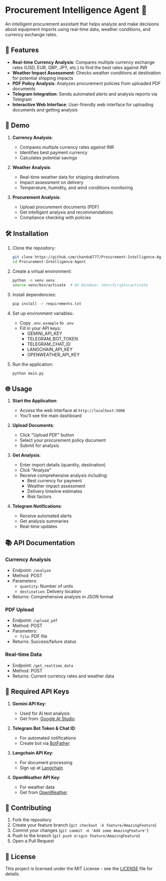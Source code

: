 # Procurement Intelligence Agent 🤖

An intelligent procurement assistant that helps analyze and make decisions about equipment imports using real-time data, weather conditions, and currency exchange rates.

## 🌟 Features

- **Real-time Currency Analysis**: Compares multiple currency exchange rates (USD, EUR, GBP, JPY, etc.) to find the best rates against INR
- **Weather Impact Assessment**: Checks weather conditions at destination for potential shipping impacts
- **PDF Policy Analysis**: Analyzes procurement policies from uploaded PDF documents
- **Telegram Integration**: Sends automated alerts and analysis reports via Telegram
- **Interactive Web Interface**: User-friendly web interface for uploading documents and getting analysis

## 🚀 Demo

1. **Currency Analysis**:
   - Compares multiple currency rates against INR
   - Identifies best payment currency
   - Calculates potential savings

2. **Weather Analysis**:
   - Real-time weather data for shipping destinations
   - Impact assessment on delivery
   - Temperature, humidity, and wind conditions monitoring

3. **Procurement Analysis**:
   - Upload procurement documents (PDF)
   - Get intelligent analysis and recommendations
   - Compliance checking with policies

## 🛠️ Installation

1. Clone the repository:
   ```bash
   git clone https://github.com/chandu6777/Procurement-Intelligence-Agent.git
   cd Procurement-Intelligence-Agent
   ```

2. Create a virtual environment:
   ```bash
   python -m venv venv
   source venv/bin/activate  # On Windows: venv\Scripts\activate
   ```

3. Install dependencies:
   ```bash
   pip install -r requirements.txt
   ```

4. Set up environment variables:
   - Copy `.env.example` to `.env`
   - Fill in your API keys:
     - GEMINI_API_KEY
     - TELEGRAM_BOT_TOKEN
     - TELEGRAM_CHAT_ID
     - LANGCHAIN_API_KEY
     - OPENWEATHER_API_KEY

5. Run the application:
   ```bash
   python main.py
   ```

## 🌐 Usage

1. **Start the Application**:
   - Access the web interface at `http://localhost:5000`
   - You'll see the main dashboard

2. **Upload Documents**:
   - Click "Upload PDF" button
   - Select your procurement policy document
   - Submit for analysis

3. **Get Analysis**:
   - Enter import details (quantity, destination)
   - Click "Analyze"
   - Receive comprehensive analysis including:
     - Best currency for payment
     - Weather impact assessment
     - Delivery timeline estimates
     - Risk factors

4. **Telegram Notifications**:
   - Receive automated alerts
   - Get analysis summaries
   - Real-time updates

## 📚 API Documentation

### Currency Analysis
- Endpoint: `/analyze`
- Method: POST
- Parameters:
  - `quantity`: Number of units
  - `destination`: Delivery location
- Returns: Comprehensive analysis in JSON format

### PDF Upload
- Endpoint: `/upload_pdf`
- Method: POST
- Parameters:
  - `file`: PDF file
- Returns: Success/failure status

### Real-time Data
- Endpoint: `/get_realtime_data`
- Method: POST
- Returns: Current currency rates and weather data

## 🔑 Required API Keys

1. **Gemini API Key**:
   - Used for AI text analysis
   - Get from: [Google AI Studio](https://ai.google.dev/)

2. **Telegram Bot Token & Chat ID**:
   - For automated notifications
   - Create bot via [BotFather](https://telegram.me/BotFather)

3. **Langchain API Key**:
   - For document processing
   - Sign up at [Langchain](https://langchain.com)

4. **OpenWeather API Key**:
   - For weather data
   - Get from [OpenWeather](https://openweathermap.org/api)

## 🤝 Contributing

1. Fork the repository
2. Create your feature branch (`git checkout -b feature/AmazingFeature`)
3. Commit your changes (`git commit -m 'Add some AmazingFeature'`)
4. Push to the branch (`git push origin feature/AmazingFeature`)
5. Open a Pull Request

## 📝 License

This project is licensed under the MIT License - see the [LICENSE](LICENSE) file for details.